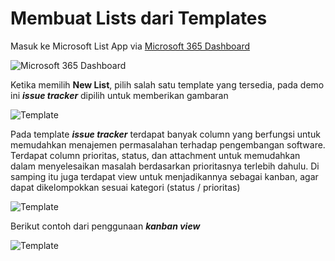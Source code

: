 # Membuat Lists dari Templates

Masuk ke Microsoft List App via [Microsoft 365 Dashboard](https://microsoft365.com)

![Microsoft 365 Dashboard](/gettingstarted/listshomepage.png)

Ketika memilih **New List**, pilih salah satu template yang tersedia, pada demo ini ***issue tracker*** dipilih untuk memberikan gambaran

![Template](/gettingstarted/blanklist.png)

Pada template ***issue tracker*** terdapat banyak column yang berfungsi untuk memudahkan menajemen permasalahan terhadap pengembangan software. Terdapat column prioritas, status, dan attachment untuk memudahkan dalam menyelesaikan masalah berdasarkan prioritasnya terlebih dahulu. Di samping itu juga terdapat view untuk menjadikannya sebagai kanban, agar dapat dikelompokkan sesuai kategori (status / prioritas)

![Template](/gettingstarted/templateissuetrackerlist.png)

Berikut contoh dari penggunaan ***kanban view***

![Template](/gettingstarted/templateissuetrackerkanban.png)

